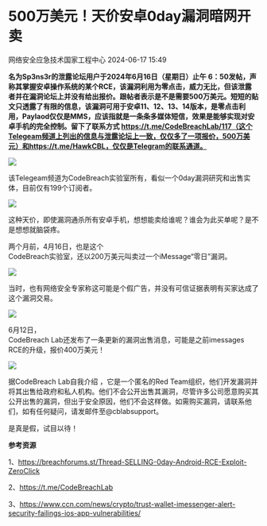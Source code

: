 #  500万美元！天价安卓0day漏洞暗网开卖   
 网络安全应急技术国家工程中心   2024-06-17 15:49  
  
**名为Sp3ns3r的泄露论坛用户于2024年6月16日（星期日）止午 6：50发帖，声称其掌握安卓操作系统的某个RCE，该漏洞利用为零点击，威力无比，但该泄露者并在漏洞论坛上并没有给出报价。跟帖者表示是不是需要500万美元。短短的贴文只透露了有限的信息，该漏洞可用于安卓11、12、13、14版本，是零点击利用，Paylaod仅仅是MMS，应该指就是一条条多媒体短信，效果是能够实现对安卓手机的完全控制。留下了联系方式 https://t.me/CodeBreachLab/117（这个Telegeam频道上列出的信息与泄露论坛上一致，仅仅多了一项报价，500万美元）和https://t.me/HawkCBL，仅仅是Telegram的联系通道。**  
  
![](https://mmbiz.qpic.cn/mmbiz_png/0KRmt3K30icUlD33wvCkqnEnOWbXLtuxKMQngzWYiaNDUYKE8Qmrnfhn6QRib2mAqFCe1hfQgu3KJVS0rSnibic6iaMQ/640?wx_fmt=png&from=appmsg "")  
  
该Telegeam频道为CodeBreach实验室所有，看似一个0day漏洞研究和出售实体，目前仅有199个订阅者。  
  
![](https://mmbiz.qpic.cn/mmbiz_png/0KRmt3K30icUlD33wvCkqnEnOWbXLtuxKW3PWusiacAWBeQmqzRfBnXjjR4AxFz2uG8O0Mq65lx9Jq0IOHvM4j0A/640?wx_fmt=png&from=appmsg "")  
  
这种天价，即使漏洞通杀所有安卓手机，想想能卖给谁呢？谁会为此买单呢？是不是想想就脑袋疼。  
  
两个月前，4月16日，也是这个  
CodeBreach实验室，还以200万美元叫卖过一个iMessage“零日”漏洞。  
  
![](https://mmbiz.qpic.cn/mmbiz_png/0KRmt3K30icUlD33wvCkqnEnOWbXLtuxKl5IZEOOn8xZc60kXgoicY39uFWtxMErtkJA1N6j8JUATF0aaSgTGG8g/640?wx_fmt=png&from=appmsg "")  
  
当时，也有网络安全专家称这可能是个假广告，并没有可信证据表明有买家达成了这个漏洞交易。  
  
![](https://mmbiz.qpic.cn/mmbiz_png/0KRmt3K30icUlD33wvCkqnEnOWbXLtuxKVlDwSPN7rjJWYicSNLOTarseV7Sgzv4goWKCzibu5gwnAfr3WLBQazzQ/640?wx_fmt=png&from=appmsg "")  
  
6月12日，  
CodeBreach Lab还发布了一条更新的漏洞出售消息，可能是之前imessages RCE的升级，报价400万美元！  
  
![](https://mmbiz.qpic.cn/mmbiz_png/0KRmt3K30icUlD33wvCkqnEnOWbXLtuxKSvwENzTCzeJcgk35hoxRicubibCahvxd6EeribNTLmD1TZuErGKnfYHog/640?wx_fmt=png&from=appmsg "")  
  
据CodeBreach Lab自我介绍 ，它是一个匿名的Red Team组织，他们开发漏洞并将其出售给政府和私人机构。他们不会公开出售其漏洞，尽管许多公司愿意购买其公开出售的漏洞，但出于安全原因，他们不会这样做。如需购买漏洞，请联系他们，如有任何疑问，请发邮件至@cblabsupport。  
  
是真是假，试目以待！  
  
  
**参考资源**  
  
1、https://breachforums.st/Thread-SELLING-0day-Android-RCE-Exploit-ZeroClick  
  
2、https://t.me/CodeBreachLab  
  
3、https://www.ccn.com/news/crypto/trust-wallet-imessenger-alert-security-failings-ios-app-vulnerabilities/  
  

